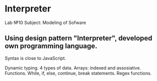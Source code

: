 # Interpreter
Lab №10 Subject: Modeling of Sofware

Using design pattern "Interpreter", developed own programming language.
-
Syntax is close to JavaScript.

Dynamic typing.
4 types of data.
Arrays: indexed and assosiative.
Functions.
While, if, else, continue, break statements.
Regex functions.


